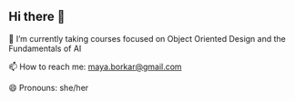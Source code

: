 ## Hi there 👋
🌱 I’m currently taking courses focused on Object Oriented Design and the Fundamentals of AI

📫 How to reach me: maya.borkar@gmail.com

😄 Pronouns: she/her

